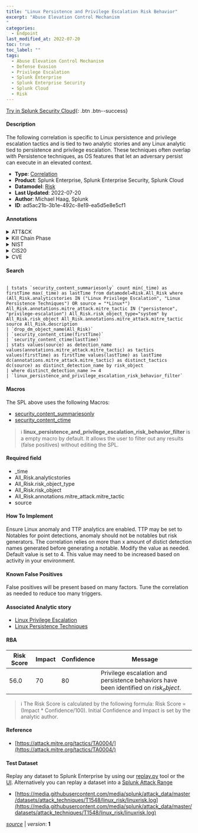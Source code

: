 ```yaml
---
title: "Linux Persistence and Privilege Escalation Risk Behavior"
excerpt: "Abuse Elevation Control Mechanism
"
categories:
  - Endpoint
last_modified_at: 2022-07-20
toc: true
toc_label: ""
tags:
  - Abuse Elevation Control Mechanism
  - Defense Evasion
  - Privilege Escalation
  - Splunk Enterprise
  - Splunk Enterprise Security
  - Splunk Cloud
  - Risk
---
```




[Try in Splunk Security Cloud](https://www.splunk.com/en_us/products/cyber-security.html){: .btn .btn--success}

#### Description

The following correlation is specific to Linux persistence and privilege escalation tactics and is tied to two analytic stories and any Linux analytic tied to persistence and privilege escalation. These techniques often overlap with Persistence techniques, as OS features that let an adversary persist can execute in an elevated context.

- **Type**: [Correlation](https://github.com/splunk/security_content/wiki/Detection-Analytic-Types)
- **Product**: Splunk Enterprise, Splunk Enterprise Security, Splunk Cloud
- **Datamodel**: [Risk](https://docs.splunk.com/Documentation/CIM/latest/User/Risk)
- **Last Updated**: 2022-07-20
- **Author**: Michael Haag, Splunk
- **ID**: ad5ac21b-3b1e-492c-8e19-ea5d5e8e5cf1


#### Annotations

<details>
  <summary>ATT&CK</summary>

<div markdown="1">


| ID             | Technique        |  Tactic             |
| -------------- | ---------------- |-------------------- |
| [T1548](https://attack.mitre.org/techniques/T1548/) | Abuse Elevation Control Mechanism | Defense Evasion, Privilege Escalation |

</div>
</details>


<details>
  <summary>Kill Chain Phase</summary>

<div markdown="1">

* Exploitation


</div>
</details>


<details>
  <summary>NIST</summary>

<div markdown="1">

* DE.CM



</div>
</details>

<details>
  <summary>CIS20</summary>

<div markdown="1">

* CIS 3
* CIS 5
* CIS 16



</div>
</details>

<details>
  <summary>CVE</summary>

<div markdown="1">


</div>
</details>

#### Search 

```

| tstats `security_content_summariesonly` count min(_time) as firstTime max(_time) as lastTime from datamodel=Risk.All_Risk where (All_Risk.analyticstories IN ("Linux Privilege Escalation", "Linux Persistence Techniques") OR source = "*Linux*") All_Risk.annotations.mitre_attack.mitre_tactic IN ("persistence", "privilege-escalation") All_Risk.risk_object_type="system" by All_Risk.risk_object All_Risk.annotations.mitre_attack.mitre_tactic source All_Risk.description 
| `drop_dm_object_name(All_Risk)` 
| `security_content_ctime(firstTime)` 
| `security_content_ctime(lastTime)` 
| stats values(source) as detection_name values(annotations.mitre_attack.mitre_tactic) as tactics values(firstTime) as firstTime values(lastTime) as lastTime dc(annotations.mitre_attack.mitre_tactic) as distinct_tactics dc(source) as distinct_detection_name by risk_object 
| where distinct_detection_name >= 4 
| `linux_persistence_and_privilege_escalation_risk_behavior_filter`
```

#### Macros
The SPL above uses the following Macros:
* [security_content_summariesonly](https://github.com/splunk/security_content/blob/develop/macros/security_content_summariesonly.yml)
* [security_content_ctime](https://github.com/splunk/security_content/blob/develop/macros/security_content_ctime.yml)

> :information_source:
> **linux_persistence_and_privilege_escalation_risk_behavior_filter** is a empty macro by default. It allows the user to filter out any results (false positives) without editing the SPL.

#### Required field
* _time
* All_Risk.analyticstories
* All_Risk.risk_object_type
* All_Risk.risk_object
* All_Risk.annotations.mitre_attack.mitre_tactic
* source


#### How To Implement
Ensure Linux anomaly and TTP analytics are enabled. TTP may be set to Notables for point detections, anomaly should not be notables but risk generators. The correlation relies on more than x amount of distict detection names generated before generating a notable. Modify the value as needed. Default value is set to 4. This value may need to be increased based on activity in your environment.

#### Known False Positives
False positives will be present based on many factors. Tune the correlation as needed to reduce too many triggers.

#### Associated Analytic story
* [Linux Privilege Escalation](/stories/linux_privilege_escalation)
* [Linux Persistence Techniques](/stories/linux_persistence_techniques)




#### RBA

| Risk Score  | Impact      | Confidence   | Message      |
| ----------- | ----------- |--------------|--------------|
| 56.0 | 70 | 80 | Privilege escalation and persistence behaviors have been identified on $risk_object$. |


> :information_source:
> The Risk Score is calculated by the following formula: Risk Score = (Impact * Confidence/100). Initial Confidence and Impact is set by the analytic author. 

#### Reference

* [https://attack.mitre.org/tactics/TA0004/](https://attack.mitre.org/tactics/TA0004/)



#### Test Dataset
Replay any dataset to Splunk Enterprise by using our [replay.py](https://github.com/splunk/attack_data#using-replaypy) tool or the [UI](https://github.com/splunk/attack_data#using-ui).
Alternatively you can replay a dataset into a [Splunk Attack Range](https://github.com/splunk/attack_range#replay-dumps-into-attack-range-splunk-server)


* [https://media.githubusercontent.com/media/splunk/attack_data/master/datasets/attack_techniques/T1548/linux_risk/linuxrisk.log](https://media.githubusercontent.com/media/splunk/attack_data/master/datasets/attack_techniques/T1548/linux_risk/linuxrisk.log)



[*source*](https://github.com/splunk/security_content/tree/develop/detections/endpoint/linux_persistence_and_privilege_escalation_risk_behavior.yml) \| *version*: **1**
